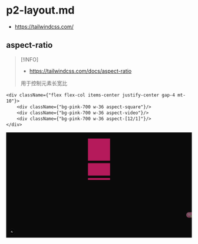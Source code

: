 # p2-layout.md

- https://tailwindcss.com/

## aspect-ratio

>[!INFO] 
>
> - https://tailwindcss.com/docs/aspect-ratio
>
> 用于控制元素长宽比

```tsx
<div className={"flex flex-col items-center justify-center gap-4 mt-10"}>
    <div className={"bg-pink-700 w-36 aspect-square"}/>
    <div className={"bg-pink-700 w-36 aspect-video"}/>
    <div className={"bg-pink-700 w-36 aspect-[12/1]"}/>
</div>
```

![image-20250331234315817](../assets/image-20250331234315817.png)
